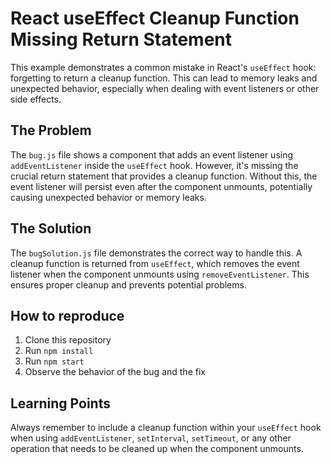 # React useEffect Cleanup Function Missing Return Statement

This example demonstrates a common mistake in React's `useEffect` hook: forgetting to return a cleanup function.  This can lead to memory leaks and unexpected behavior, especially when dealing with event listeners or other side effects.

## The Problem

The `bug.js` file shows a component that adds an event listener using `addEventListener` inside the `useEffect` hook. However, it's missing the crucial return statement that provides a cleanup function.  Without this, the event listener will persist even after the component unmounts, potentially causing unexpected behavior or memory leaks.

## The Solution

The `bugSolution.js` file demonstrates the correct way to handle this.  A cleanup function is returned from `useEffect`, which removes the event listener when the component unmounts using `removeEventListener`. This ensures proper cleanup and prevents potential problems.

## How to reproduce

1.  Clone this repository
2.  Run `npm install`
3.  Run `npm start`
4. Observe the behavior of the bug and the fix

## Learning Points

Always remember to include a cleanup function within your `useEffect` hook when using `addEventListener`, `setInterval`, `setTimeout`, or any other operation that needs to be cleaned up when the component unmounts.